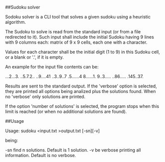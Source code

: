 ﻿##Sudoku solver 

Sodoku solver is a CLI tool that solves a given sudoku using a heuristic algorithm.

The Sudoku to solve is read from the standard input (or from a file redirected to it). Such input shall include the initial Sudoku having 9 lines with 9 columns each: matrix of 9 x 9 cells, each one with a character.

Values for each character shall be the initial digit (1 to 9) in this Sudoku cell, or a blank or '.', if it is empty.

An example for the input file contents can be:

...2...3.
..5.7.2..
..9....41
..3..9..7
.5......4
8......1.
9..3.....
..86.....
.145..37.

Results are sent to the standard output. If the 'verbose' option is selected, they are printed all options being analized plus the solutions found. When no 'verbose' only solutions are printed.

If the option 'number of solutions' is selected, the program stops when this limit is reached (or when no additional solutions are found).

##Usage

Usage: sudoku <input.txt >output.txt [-sn][-v]

being:

-sn find n solutions. Default is 1 solution.
-v be verbose printing all information. Default is no verbose.

